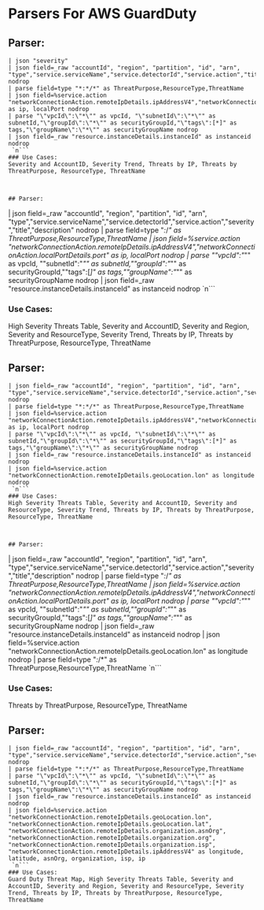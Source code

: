 # Parsers For AWS GuardDuty

## Parser:
```
| json "severity"
| json field=_raw "accountId", "region", "partition", "id", "arn", "type","service.serviceName","service.detectorId","service.action","title","description" nodrop
| parse field=type "*:*/*" as ThreatPurpose,ResourceType,ThreatName
| json field=%service.action "networkConnectionAction.remoteIpDetails.ipAddressV4","networkConnectionAction.localPortDetails.port" as ip, localPort nodrop
| parse "\"vpcId\":\"*\"" as vpcId, "\"subnetId\":\"*\"" as subnetId,"\"groupId\":\"*\"" as securityGroupId,"\"tags\":[*]" as tags,"\"groupName\":\"*\"" as securityGroupName nodrop
| json field=_raw "resource.instanceDetails.instanceId" as instanceid nodrop
 `n```
### Use Cases:
Severity and AccountID, Severity Trend, Threats by IP, Threats by ThreatPurpose, ResourceType, ThreatName



## Parser:
```
| json field=_raw "accountId", "region", "partition", "id", "arn", "type","service.serviceName","service.detectorId","service.action","severity","title","description" nodrop
| parse field=type "*:*/*" as ThreatPurpose,ResourceType,ThreatName
| json field=%service.action "networkConnectionAction.remoteIpDetails.ipAddressV4","networkConnectionAction.localPortDetails.port" as ip, localPort nodrop
| parse "\"vpcId\":\"*\"" as vpcId, "\"subnetId\":\"*\"" as subnetId,"\"groupId\":\"*\"" as securityGroupId,"\"tags\":[*]" as tags,"\"groupName\":\"*\"" as securityGroupName nodrop
| json field=_raw "resource.instanceDetails.instanceId" as instanceid nodrop
 `n```
### Use Cases:
High Severity Threats Table, Severity and AccountID, Severity and Region, Severity and ResourceType, Severity Trend, Threats by IP, Threats by ThreatPurpose, ResourceType, ThreatName



## Parser:
```
| json field=_raw "accountId", "region", "partition", "id", "arn", "type","service.serviceName","service.detectorId","service.action","severity","title","description" nodrop
| parse field=type "*:*/*" as ThreatPurpose,ResourceType,ThreatName
| json field=%service.action "networkConnectionAction.remoteIpDetails.ipAddressV4","networkConnectionAction.localPortDetails.port" as ip, localPort nodrop
| parse "\"vpcId\":\"*\"" as vpcId, "\"subnetId\":\"*\"" as subnetId,"\"groupId\":\"*\"" as securityGroupId,"\"tags\":[*]" as tags,"\"groupName\":\"*\"" as securityGroupName nodrop
| json field=_raw "resource.instanceDetails.instanceId" as instanceid nodrop
| json field=%service.action "networkConnectionAction.remoteIpDetails.geoLocation.lon" as longitude nodrop
 `n```
### Use Cases:
High Severity Threats Table, Severity and AccountID, Severity and ResourceType, Severity Trend, Threats by IP, Threats by ThreatPurpose, ResourceType, ThreatName



## Parser:
```
| json field=_raw "accountId", "region", "partition", "id", "arn", "type","service.serviceName","service.detectorId","service.action","severity","title","description" nodrop
| parse field=type "*:*/*" as ThreatPurpose,ResourceType,ThreatName
| json field=%service.action "networkConnectionAction.remoteIpDetails.ipAddressV4","networkConnectionAction.localPortDetails.port" as ip, localPort nodrop
| parse "\"vpcId\":\"*\"" as vpcId, "\"subnetId\":\"*\"" as subnetId,"\"groupId\":\"*\"" as securityGroupId,"\"tags\":[*]" as tags,"\"groupName\":\"*\"" as securityGroupName nodrop
| json field=_raw "resource.instanceDetails.instanceId" as instanceid nodrop
| json field=%service.action "networkConnectionAction.remoteIpDetails.geoLocation.lon" as longitude nodrop
| parse field=type "*:*/*" as ThreatPurpose,ResourceType,ThreatName
 `n```
### Use Cases:
Threats by ThreatPurpose, ResourceType, ThreatName



## Parser:
```
| json field=_raw "accountId", "region", "partition", "id", "arn", "type","service.serviceName","service.detectorId","service.action","severity","title","description" nodrop
| parse field=type "*:*/*" as ThreatPurpose,ResourceType,ThreatName
| parse "\"vpcId\":\"*\"" as vpcId, "\"subnetId\":\"*\"" as subnetId,"\"groupId\":\"*\"" as securityGroupId,"\"tags\":[*]" as tags,"\"groupName\":\"*\"" as securityGroupName nodrop
| json field=_raw "resource.instanceDetails.instanceId" as instanceid nodrop
| json field=%service.action "networkConnectionAction.remoteIpDetails.geoLocation.lon", "networkConnectionAction.remoteIpDetails.geoLocation.lat", "networkConnectionAction.remoteIpDetails.organization.asnOrg", "networkConnectionAction.remoteIpDetails.organization.org", "networkConnectionAction.remoteIpDetails.organization.isp", "networkConnectionAction.remoteIpDetails.ipAddressV4" as longitude, latitude, asnOrg, organization, isp, ip
 `n```
### Use Cases:
Guard Duty Threat Map, High Severity Threats Table, Severity and AccountID, Severity and Region, Severity and ResourceType, Severity Trend, Threats by IP, Threats by ThreatPurpose, ResourceType, ThreatName


